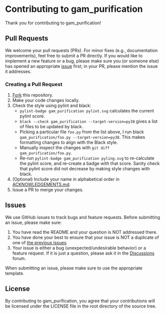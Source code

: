 # Contributing to gam_purification
Thank you for contributing to gam_purification!


## Pull Requests
We welcome your pull requests (PRs).
For minor fixes (e.g., documentation improvements), feel free to submit a PR directly.
If you would like to implement a new feature or a bug, please make sure you (or someone else) has opened an appropriate [issue](https://github.com/blengerich/gam_purification/issues) first; in your PR, please mention the issue it addresses.

### Creating a Pull Request
1. [Fork](https://github.com/blengerich/gam_purification/fork) this repository.
2. Make your code changes locally.
3. Check the style using pylint and black:
    - `pylint-badge gam_purification pylint.svg` calculates the current pylint score.
    - `black --check gam_purification --target-version=py38` gives a list of files to be updated by black.
    - Picking a particular file `foo.py` from the list above, I run black `gam_purification/foo.py --target-version=py38`. This makes formatting changes to align with the Black style.
    - Manually inspect the changes with `git diff gam_purification/foo.py`.
    - Re-run `pylint-badge gam_purification pyling.svg` to re-calculate the pylint score, and re-create a badge with that score. Sanity check that pylint score did not decrease by making style changes with black.
4. (Optional) Include your name in alphabetical order in [ACKNOWLEDGEMENTS.md](https://github.com/blengerich/gam_purification/blob/main/ACKNOWLEDGEMENTS.md).
5. Issue a PR to merge your changes.


## Issues
We use GitHub issues to track bugs and feature requests.
Before submitting an issue, please make sure:

1. You have read the README and your question is NOT addressed there.
2. You have done your best to ensure that your issue is NOT a duplicate of one of [the previous issues](https://github.com/blengerich/gam_purification/issues).
3. Your issue is either a bug (unexpected/undesirable behavior) or a feature request.
If it is just a question, please ask it in the [Discussions](https://github.com/blengerich/gam_purification/discussions) forum.

When submitting an issue, please make sure to use the appropriate template.


## License
By contributing to gam_purification, you agree that your contributions will be licensed
under the LICENSE file in the root directory of the source tree.